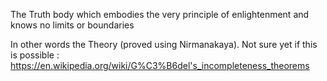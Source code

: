  The Truth body which embodies the very principle of enlightenment and knows no limits or boundaries

In other words the Theory (proved using Nirmanakaya).
Not sure yet if this is possible : https://en.wikipedia.org/wiki/G%C3%B6del's_incompleteness_theorems
